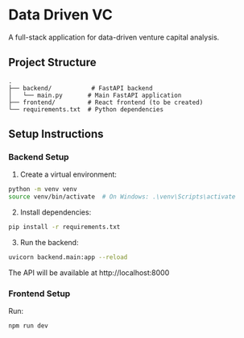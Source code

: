 # Data Driven VC

A full-stack application for data-driven venture capital analysis.

## Project Structure
```
.
├── backend/           # FastAPI backend
│   └── main.py       # Main FastAPI application
├── frontend/         # React frontend (to be created)
└── requirements.txt  # Python dependencies
```

## Setup Instructions

### Backend Setup
1. Create a virtual environment:
```bash
python -m venv venv
source venv/bin/activate  # On Windows: .\venv\Scripts\activate
```

2. Install dependencies:
```bash
pip install -r requirements.txt
```

3. Run the backend:
```bash
uvicorn backend.main:app --reload
```
The API will be available at http://localhost:8000

### Frontend Setup
Run:
```bash
npm run dev
```
